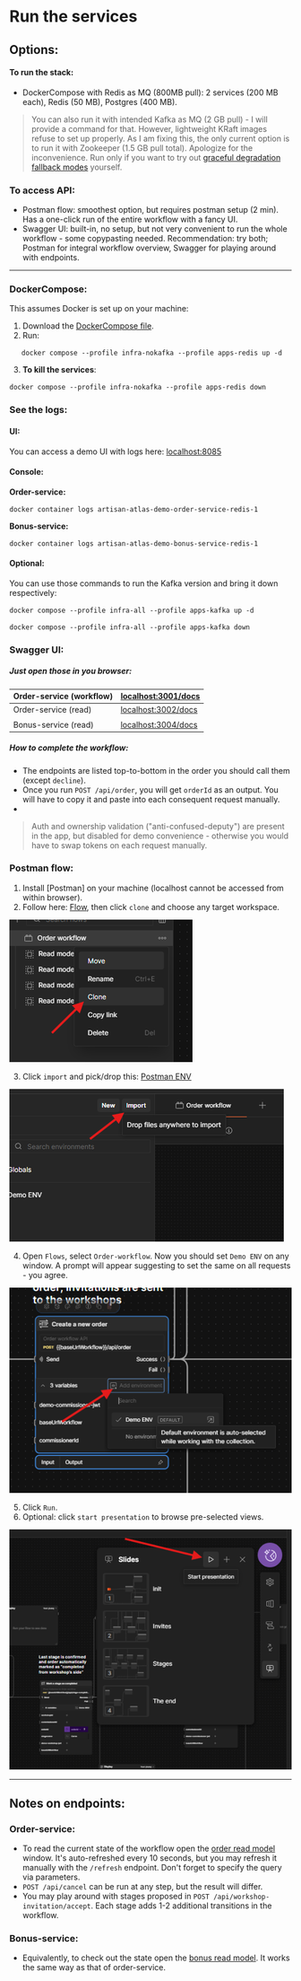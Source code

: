 # Run the services
## Options:
#### To run the stack:
- DockerCompose with Redis as MQ (800MB pull): 2 services (200 MB each), Redis (50 MB), Postgres (400 MB).

> You can also run it with intended Kafka as MQ (2 GB pull) - I will provide a command for that. However, lightweight KRaft images refuse to set up properly. As I am fixing this, the only current option is to run it with Zookeeper (1.5 GB pull total). Apologize for the inconvenience.
>Run only if you want to try out [graceful degradation fallback modes](./kafka-failure-mode.md) yourself.

### To access API: 
- Postman flow: smoothest option, but requires postman setup (2 min). Has a one-click run of the entire workflow with a fancy UI.
- Swagger UI: built-in, no setup, but not very convenient to run the whole workflow - some copypasting needed.
Recommendation: try both; Postman for integral workflow overview, Swagger for playing around with endpoints.

------------
### DockerCompose:

This assumes Docker is set up on your machine:
1. Download the [DockerCompose file](docker-compose.yaml).
2. Run:
```
   docker compose --profile infra-nokafka --profile apps-redis up -d
```

3. **To kill the services**:
```
docker compose --profile infra-nokafka --profile apps-redis down
```

### See the logs:
#### UI:
You can access a demo UI with logs here:
[localhost:8085](http://localhost:8085)

#### Console:
**Order-service:**
```
docker container logs artisan-atlas-demo-order-service-redis-1
```

**Bonus-service:**
```
docker container logs artisan-atlas-demo-bonus-service-redis-1
```


#### Optional:
You can use those commands to run the Kafka version and bring it down respectively:

```
docker compose --profile infra-all --profile apps-kafka up -d
```

```
docker compose --profile infra-all --profile apps-kafka down
```

### Swagger UI:

##### Just open those in you browser:

| Order-service (workflow) | [localhost:3001/docs](http://localhost:3001/docs) |
| ------------------------ | ------------------------------------------ |
| Order-service (read)     | [localhost:3002/docs](http://localhost:3001/docs) |
|                          |                                            |
| Bonus-service (read)     | [localhost:3004/docs](http://localhost:3004/docs) |

##### How to complete the workflow:
- The endpoints are listed top-to-bottom in the order you should call them (except `decline`).
- Once you run `POST /api/order`, you will get `orderId` as an output. You will have to copy it and paste into each consequent request manually.
- 



> Auth and ownership validation ("anti-confused-deputy") are present in the app, but disabled for demo convenience - otherwise you would have to swap tokens on each request manually.

### Postman flow:

1. Install [Postman] on your machine (localhost cannot be accessed from within browser).
2. Follow here: [Flow](https://www.postman.com/artisan-atlas/artisan-atlas/flow/68c39dacd0954f00138c7fa7), then click `clone` and choose any target workspace.

![Clone](../../assets/flow-clone.png)

3. Click `import` and pick/drop this: [Postman ENV](../../assets/Demo-ENV.postman_environment.json)

![Import](../../assets/env-import.png)

4. Open `Flows`, select `Order-workflow`. Now you should set `Demo ENV` on any window. A prompt will appear suggesting to set the same on all requests - you agree.

![Set](../../assets/set-env.png)

5. Click `Run`.
6. Optional: click `start presentation` to browse pre-selected views.

![Start-presentation](../../assets/start-presentation.png)

------------
## Notes on endpoints:

### Order-service:
- To read the current state of the workflow open the [order read model](http://localhost:3001/docs) window. It's auto-refreshed every 10 seconds, but you may refresh it manually with the `/refresh` endpoint. Don't forget to specify the query via parameters.
- `POST /api/cancel` can be run at any step, but the result will differ. 
-  You may play around with stages proposed in `POST /api/workshop-invitation/accept`. Each stage adds 1-2 additional transitions in the workflow.
### Bonus-service:
- Equivalently, to check out the state open the [bonus read model](localhost:3004/docs). It works the same way as that of order-service.
